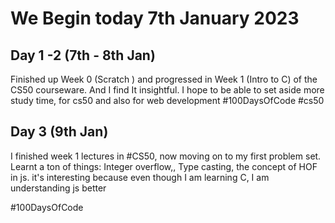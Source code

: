 
# We Begin today 7th January 2023


## Day 1 -2 (7th - 8th Jan)

Finished up Week 0 (Scratch ) and progressed in Week 1 (Intro to C) of the CS50 courseware.
And I find It insightful. 
I hope to be able to set aside more study time, for cs50 and also for web development
#100DaysOfCode #cs50


## Day 3 (9th Jan)
I finished week 1 lectures in #CS50, now moving on to my first problem set.
Learnt a ton of things:
Integer overflow,, Type casting, the concept of HOF in js. 
it's interesting because even though I am learning C, I am understanding js better 

#100DaysOfCode 
